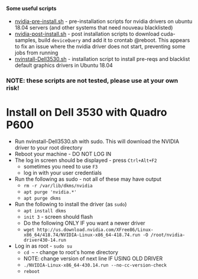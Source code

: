 #### Some useful scripts

* [nvidia-pre-install.sh](../blob/master/nvidia-pre-install.sh) -
  pre-installation scripts for nvidia drivers on ubuntu 18.04 servers (and other
  systems that need nouveau blacklisted)
* [nvidia-post-install.sh](../blob/master/nvidia-post-install.sh) - post
  installation scripts to download cuda-samples, build `deviceQuery` and add it
  to crontab @reboot.  This appears to fix an issue where the nvidia driver does
  not start, preventing some jobs from running
* [nvinstall-Dell3530.sh](../blob/master/nvinstall-Dell3530.sh) - installation script
  to install pre-reqs and blacklist default graphics drivers in Ubuntu 18.04
 
### NOTE: these scripts are not tested, please use at your own risk!

# Install on Dell 3530 with Quadro P600
* Run nvinstall-Dell3530.sh with sudo.  This will download the NVIDIA driver
  to your root directory
* Reboot your machine - DO NOT LOG IN
* The log in screen should be displayed - press `Ctrl+Alt+F2` 
  * sometimes you need to use `F3`
  * log in with your user credentials
* Run the following as sudo - not all of these may have output
  * `rm -r /var/lib/dkms/nvidia`
  * `apt purge 'nvidia.*'`
  * `apt purge dkms`
* Run the following to install the driver (as `sudo`)
  * `apt install dkms`
  * `init 3` - screen should flash
  * Do the following ONLY IF you want a newer driver
  * `wget http://us.download.nvidia.com/XFree86/Linux-x86_64/418.74/NVIDIA-Linux-x86_64-418.74.run -O /root/nvidia-driver430-14.run`
* Log in as root - `sudo su`
  * `cd ~` - change to root's home directory
  * NOTE: change version of next line IF USING OLD DRIVER
  * `./NVIDIA-Linux-x86_64-430.14.run --no-cc-version-check`
  * `reboot`
